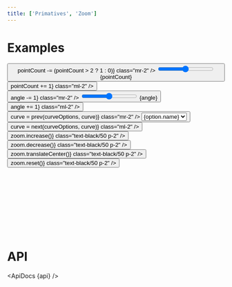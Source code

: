 ```yaml
---
title: ['Primatives', 'Zoom']
---
```


<script lang="ts">
	import * as d3shapes from 'd3-shape';
	import { cubicOut } from 'svelte/easing';

	import { ApiDocs, Button, Field, Switch, Tooltip } from 'svelte-ux';

	import { mdiArrowULeftTop, mdiChevronLeft, mdiChevronRight, mdiMagnifyPlusOutline, mdiMagnifyMinusOutline, mdiImageFilterCenterFocus } from '@mdi/js';

	import api from '$lib/components/Zoom.svelte?raw&sveld';

	import Chart, { Svg } from '$lib/components/Chart.svelte';
	import Circle from '$lib/components/Circle.svelte';
	import Path from '$lib/components/Path.svelte';
	import Points from '$lib/components/Points.svelte';
	import Zoom from '$lib/components/Zoom.svelte';

	import Preview from '$lib/docs/Preview.svelte';

	import { getSpiral } from '$lib/utils/genData';
	import { degreesToRadians } from '$lib/utils/math';

	let zoom;
	let pointCount = 500;
	let angle = 137.5; // 
	let showPoints = true;
	let showPath = false;
	let tweened = true;

	$: data = getSpiral({ angle, radius: 10, count: pointCount, width: 500, height: 500 })

	let curve = d3shapes['curveLinear'];
	const curveOptions = Object
		.keys(d3shapes)
		.filter(key => key.startsWith('curve'))
		.filter(key => !key.endsWith('Open') && !key.endsWith('Closed'))
		.map(key => {
			return {
				name: key.replace('curve', ''),
				value: d3shapes[key]
			}
		})

	function prev(options, current) {
		const index = options.findIndex(x => x.value === current);
		if (index === 0) {
			return options[options.length - 1].value
		} else {
			return options[index - 1].value
		}
	}

	function next(options, current) {
		const index = options.findIndex(x => x.value === current);
		if (index === options.length - 1) {
			return options[0].value
		} else {
			return options[index + 1].value
		}
	}
</script>

# Examples

<div class="grid grid-cols-[1fr,1fr,auto,auto,1fr,auto] gap-2">
	<Field label="Points" let:id>
		<Button icon={mdiChevronLeft} on:click={() => pointCount -= (pointCount > 2 ? 1 : 0)} class="mr-2" />
		<input type="range" bind:value={pointCount} min={1} max={2000} {id} class="h-6 w-full" /> <span class="ml-4 text-sm text-black/50">{pointCount}</span>
		<Button icon={mdiChevronRight} on:click={() => pointCount += 1} class="ml-2" />
	</Field>
	<Field label="Angle" let:id>
		<Button icon={mdiChevronLeft} on:click={() => angle -= 1} class="mr-2" />
		<input type="range" bind:value={angle} min={1} max={360} {id} class="h-6 w-full" /> <span class="ml-4 text-sm text-black/50">{angle}</span>
		<Button icon={mdiChevronRight} on:click={() => angle += 1} class="ml-2" />
	</Field>
	<Field label="Show points" let:id>
		<Switch bind:checked={showPoints} {id} />
	</Field>
	<Field label="Show path" let:id>
		<Switch bind:checked={showPath} {id} />
	</Field>
		<Field label="Curve" let:id>
		<Button icon={mdiChevronLeft} on:click={() => curve = prev(curveOptions, curve)} class="mr-2" />
		<select bind:value={curve} class="w-full outline-none appearance-none text-sm" {id}>
			{#each curveOptions as option}
				<option value={option.value}>{option.name}</option>
			{/each}
		</select>
		<Button icon={mdiChevronRight} on:click={() => curve = next(curveOptions, curve)} class="ml-2" />
	</Field>
	<Field label="Tweened" let:id>
		<Switch bind:checked={tweened} {id} />
	</Field>
</div>

<Preview>
	<div class="h-[500px] p-4 border rounded relative overflow-hidden">
		<div class="absolute top-0 right-0 z-10">
			<div class="bg-black/5 rounded-full m-1">
				<Tooltip title="Zoom in">
					<Button icon={mdiMagnifyPlusOutline} on:click={() => zoom.increase()} class="text-black/50 p-2" />
				</Tooltip>
				<Tooltip title="Zoom out">
					<Button icon={mdiMagnifyMinusOutline} on:click={() => zoom.decrease()} class="text-black/50 p-2" />
				</Tooltip>
				<Tooltip title="Center">
					<Button icon={mdiImageFilterCenterFocus} on:click={() => zoom.translateCenter()} class="text-black/50 p-2" />
				</Tooltip>
				<Tooltip title="Reset">
					<Button icon={mdiArrowULeftTop} on:click={() => zoom.reset()} class="text-black/50 p-2" />
				</Tooltip>
			</div>
		</div>
		<Chart {data} x="x" y="y">
			<Svg>
				<Zoom bind:this={zoom} tweened={{ duration: 800, easing: cubicOut }}>
					{#if showPath}
						<Path curve={curve} {tweened} />
					{/if}
					{#if showPoints}
						<Points let:points>
							{#each points as point, index}
								<Circle cx={point.x} cy={point.y} r={2} class={index % 2 ? "fill-blue-500" : "fill-green-500"} {tweened} />
							{/each}
						</Points>
					{/if}
				</Zoom>
			</Svg>
		</Chart>
	</div>
</Preview>

# API

<ApiDocs {api} />
